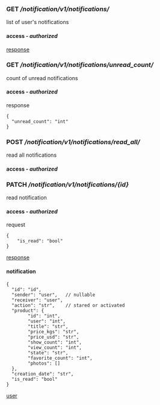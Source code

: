 ### GET */notification/v1/notifications/*
list of user's notifications
#### access - *authorized*

[response](#notification)

### GET */notification/v1/notifications/unread_count/*
count of unread notifications
#### access - *authorized*
response
```json5
{
  "unread_count": "int"
}
```
### POST */notification/v1/notifications/read_all/*
read all notifications
#### access - *authorized*


### PATCH */notification/v1/notifications/{id}*
read notification
#### access - *authorized*
request 
```json5
{
	"is_read": "bool"
}
```
[response](#notification)


#### notification
```json5
{
  "id": "id",
  "sender": "user",   // nullable
  "receiver": "user",
  "action": "str",    // stared or activated
  "product": {
        "id": "int",
        "user": "int",
        "title": "str",
        "price_kgs": "str",
        "price_usd": "str",
        "show_count": "int",
        "view_count": "int",
        "state": "str",
        "favorite_count": "int",
        "photos": []
  },
  "creation_date": "str",
  "is_read": "bool"
}
```
[user](../models/user.md#public-user)

